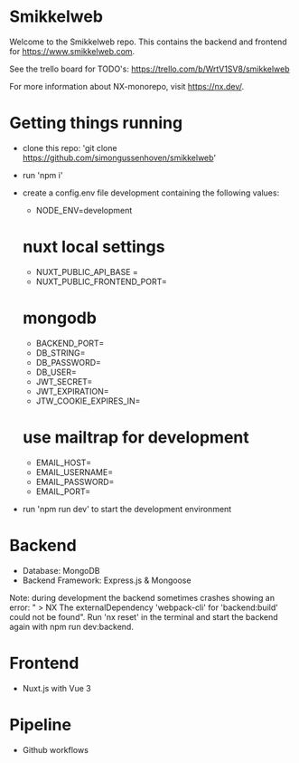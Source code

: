 # Smikkelweb

Welcome to the Smikkelweb repo. This contains the backend and frontend for https://www.smikkelweb.com.

See the trello board for TODO's: https://trello.com/b/WrtV1SV8/smikkelweb

For more information about NX-monorepo, visit https://nx.dev/.

# Getting things running
  - clone this repo: 'git clone https://github.com/simongussenhoven/smikkelweb'
  - run 'npm i'
  - create a config.env file development containing the following values:
    - NODE_ENV=development

    # nuxt local settings
    - NUXT_PUBLIC_API_BASE = 
    - NUXT_PUBLIC_FRONTEND_PORT=

    # mongodb
    - BACKEND_PORT=
    - DB_STRING=
    - DB_PASSWORD=
    - DB_USER=
    - JWT_SECRET=
    - JWT_EXPIRATION=
    - JTW_COOKIE_EXPIRES_IN=

    # use mailtrap for development
    - EMAIL_HOST=
    - EMAIL_USERNAME=
    - EMAIL_PASSWORD=
    - EMAIL_PORT=

  - run 'npm run dev' to start the development environment
  
# Backend

 - Database: MongoDB
 - Backend Framework: Express.js & Mongoose

 Note: during development the backend sometimes crashes showing an error: " >  NX   The externalDependency 'webpack-cli' for 'backend:build' could not be found".
 Run 'nx reset' in the terminal and start the backend again with npm run dev:backend.

# Frontend

 - Nuxt.js with Vue 3

# Pipeline

 - Github workflows
